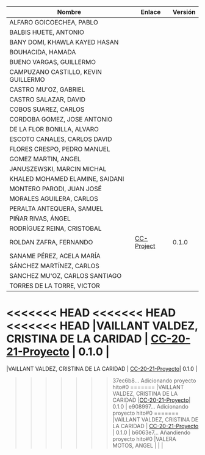 | Nombre | Enlace | Versión |
|--------|--------|---------|
|ALFARO GOICOECHEA, PABLO | | |
|BALBIS HUETE, ANTONIO | | |
|BANY DOMI, KHAWLA KAYED HASAN | | |
|BOUHACIDA, HAMADA | | |
|BUENO VARGAS, GUILLERMO | | |
|CAMPUZANO CASTILLO, KEVIN GUILLERMO | | |
|CASTRO MU'OZ, GABRIEL | | |
|CASTRO SALAZAR, DAVID | | |
|COBOS SUAREZ, CARLOS | | |
|CORDOBA GOMEZ, JOSE ANTONIO | | |
|DE LA FLOR BONILLA, ALVARO | | |
|ESCOTO CANALES, CARLOS DAVID | | |
|FLORES CRESPO, PEDRO MANUEL | | |
|GOMEZ MARTIN, ANGEL | | |
|JANUSZEWSKI, MARCIN MICHAL | | |
|KHALED MOHAMED ELAMINE, SAIDANI | | |
|MONTERO PARODI, JUAN JOSÉ | | |
|MORALES AGUILERA, CARLOS | | |
|PERALTA ANTEQUERA, SAMUEL | | |
|PIÑAR RIVAS, ÁNGEL | | |
|RODRÍGUEZ REINA, CRISTOBAL | | |
|ROLDAN ZAFRA, FERNANDO | [CC-Project](https://github.com/FernandoRoldan93/CC-Project) | 0.1.0 |
|SANAME PÉREZ, ACELA MARÍA | | |
|SÁNCHEZ MARTÍNEZ, CARLOS | | |
|SANCHEZ MU'OZ, CARLOS SANTIAGO | | |
|TORRES DE LA TORRE, VICTOR | | |
<<<<<<< HEAD
<<<<<<< HEAD
<<<<<<< HEAD
|VAILLANT VALDEZ, CRISTINA DE LA CARIDAD | [CC-20-21-Proyecto](https://github.com/ccvaillant1992/CC-20-21-Proyecto) | 0.1.0 |
=======
|VAILLANT VALDEZ, CRISTINA DE LA CARIDAD | [CC-20-21-Proyecto](https://github.com/ccvaillant1992/CC-20-21-Proyecto)| 0.1.0 |
>>>>>>> 37ec6b8... Adicionando proyecto hito#0
=======
|VAILLANT VALDEZ, CRISTINA DE LA CARIDAD |[CC-20-21-Proyecto](https://github.com/ccvaillant1992/CC-20-21-Proyecto)| 0.1.0 |
>>>>>>> e908997... Adicionando proyecto hito#0
=======
|VAILLANT VALDEZ, CRISTINA DE LA CARIDAD | [CC-20-21-Proyecto](https://github.com/ccvaillant1992/CC-20-21-Proyecto) | 0.1.0 |
>>>>>>> b6063e7... Añandiendo proyecto hito#0
|VALERA MOTOS, ANGEL | | |
